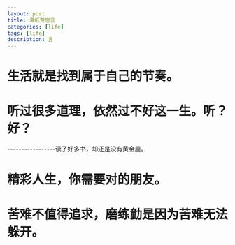 ```yaml
---
layout: post
title: 满纸荒唐言
categories: [life]
tags: [life]
description: 言
---
```

<h1>生活就是找到属于自己的节奏。</h1>

<h1>听过很多道理，依然过不好这一生。听？好？</h1>
-----------------读了好多书，却还是没有黄金屋。

<h1>精彩人生，你需要对的朋友。</h1>

<h1>苦难不值得追求，磨练勭是因为苦难无法躲开。</h1>
 


